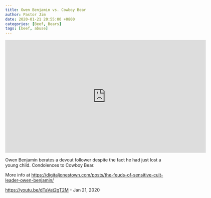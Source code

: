 ```yaml
---
title: Owen Benjamin vs. Cowboy Bear
author: Pastor Jim
date: 2020-01-21 20:55:00 +0800
categories: [Beef, Bears]
tags: [beef, abuse]
---
```


<iframe width="640" height="360" scrolling="no" frameborder="0" style="border: none;" src="https://www.bitchute.com/embed/WvuzGc9z1Pz1/"></iframe>

Owen Benjamin berates a devout follower despite the fact he had just lost a young child. Condolences to Cowboy Bear.

More info at https://digitaljonestown.com/posts/the-feuds-of-sensitive-cult-leader-owen-benjamin/

https://youtu.be/dTaVat2gT2M - Jan 21, 2020

